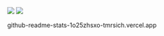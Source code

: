 <!-- My GitHub stats -->
<img src="https://github-readme-stats-tmrsich.vercel.app/api?username=tmrsich&theme=algolia&show_icons=true"/>

<!-- My top languages -->
<img src="https://github-readme-stats-1o25zhsxo-tmrsich.vercel.app/api/top-langs/?username=tmrsich&theme=algolia&count_private=true&langs_count=50&layout=compact"/>



github-readme-stats-1o25zhsxo-tmrsich.vercel.app
